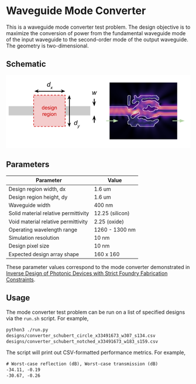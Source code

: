 # Waveguide Mode Converter

This is a waveguide mode converter test problem. The design objective is to maximize the conversion of power from the fundamental waveguide mode of the input waveguide to the second-order mode of the output waveguide. The geometry is two-dimensional.

## Schematic

![Waveguide mode converter schematic](mode_converter_schematic.png)

## Parameters

| Parameter                            | Value           |
|--------------------------------------|-----------------|
| Design region width, dx              | 1.6 um          |
| Design region height, dy             | 1.6 um          |
| Waveguide width                      | 400 nm          |
| Solid material relative permittivity | 12.25 (silicon) |
| Void material relative permittivity  | 2.25 (oxide)    |
| Operating wavelength range           | 1260 - 1300 nm  |
| Simulation resolution                | 10 nm           |
| Design pixel size                    | 10 nm           |
| Expected design array shape          | 160 x 160       |

These parameter values correspond to the mode converter demonstrated in
[Inverse Design of Photonic Devices with Strict Foundry Fabrication Constraints](https://doi.org/10.1021/acsphotonics.2c00313).

## Usage

The mode converter test problem can be run on a list of specified designs via
the `run.sh` script. For example,

```
python3 ./run.py designs/converter_schubert_circle_x33491673_w307_s134.csv designs/converter_schubert_notched_x33491673_w183_s159.csv
```

The script will print out CSV-formatted performance metrics. For example,

```
# Worst-case reflection (dB), Worst-case transmission (dB)
-34.11, -0.19
-30.67, -0.26
```

